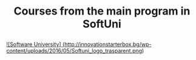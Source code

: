 # <p align="center"> Courses from the main program in SoftUni <p>

<a href="https://softuni.bg/trainings/courses" rel="Courses">![Software University]
(http://innovationstarterbox.bg/wp-content/uploads/2016/05/Softuni_logo_trasparent.png)</a>